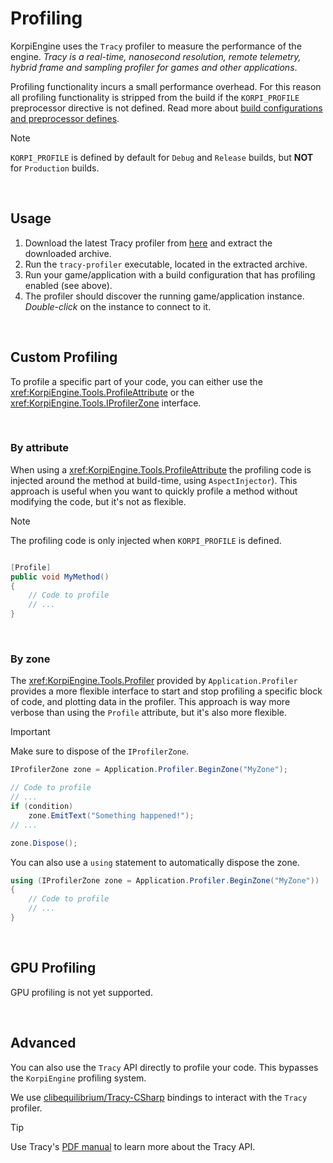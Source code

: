 
# Profiling

KorpiEngine uses the `Tracy` profiler to measure the performance of the engine.
_Tracy is a real-time, nanosecond resolution, remote telemetry, hybrid frame and sampling profiler for games and other applications_.

Profiling functionality incurs a small performance overhead.
For this reason all profiling functionality is stripped from the build if the `KORPI_PROFILE` preprocessor directive is not defined.
Read more about [build configurations and preprocessor defines](build-configurations.md).

> [!NOTE]
> `KORPI_PROFILE` is defined by default for `Debug` and `Release` builds, but **NOT** for `Production` builds.

<br/>

## Usage

1. Download the latest Tracy profiler from [here](https://github.com/wolfpld/tracy/releases) and extract the downloaded archive.
2. Run the `tracy-profiler` executable, located in the extracted archive.
3. Run your game/application with a build configuration that has profiling enabled (see above).
4. The profiler should discover the running game/application instance. _Double-click_ on the instance to connect to it.

<br/>

## Custom Profiling

To profile a specific part of your code,
you can either use the <xref:KorpiEngine.Tools.ProfileAttribute> or the <xref:KorpiEngine.Tools.IProfilerZone> interface.

<br/>

### By attribute

When using a <xref:KorpiEngine.Tools.ProfileAttribute> the profiling code
is injected around the method at build-time, using `AspectInjector`).
This approach is useful when you want to quickly profile a method without modifying the code,
but it's not as flexible.

> [!NOTE]
> The profiling code is only injected when `KORPI_PROFILE` is defined.

```csharp

[Profile]
public void MyMethod()
{
    // Code to profile
    // ...
}
``` 

<br/>

### By zone

The <xref:KorpiEngine.Tools.Profiler> provided by `Application.Profiler` provides a more flexible interface
to start and stop profiling a specific block of code, and plotting data in the profiler.
This approach is way more verbose than using the `Profile` attribute, but it's also more flexible.

> [!IMPORTANT]
> Make sure to dispose of the `IProfilerZone`.

```csharp
IProfilerZone zone = Application.Profiler.BeginZone("MyZone");

// Code to profile
// ...
if (condition)
    zone.EmitText("Something happened!");
// ...

zone.Dispose();
```

You can also use a `using` statement to automatically dispose the zone.

```csharp
using (IProfilerZone zone = Application.Profiler.BeginZone("MyZone"))
{
    // Code to profile
    // ...
}
```

<br/>

## GPU Profiling

GPU profiling is not yet supported.

<br/>

## Advanced

You can also use the `Tracy` API directly to profile your code.
This bypasses the `KorpiEngine` profiling system.

We use [clibequilibrium/Tracy-CSharp](https://github.com/clibequilibrium/Tracy-CSharp) bindings
to interact with the `Tracy` profiler.

> [!TIP]
> Use Tracy's [PDF manual](https://github.com/wolfpld/tracy/releases) to learn more about the Tracy API.
